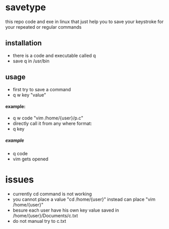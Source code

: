 # savetype
this repo code  and exe in linux that just help you to save your keystroke for your repeated or regular commands
## installation
* there is a code and executable called q 
* save q in /usr/bin
## usage 
* first try to save a command 
* q w key "value"
#### example:
* q w code "vim /home/{user}/p.c"
* directly call it from any where 
format:
* q key
##### example 
* q code
* vim gets opened 
# issues
* currently cd command is not working
* you cannot place a value "cd /home/{user}" instead can place "vim /home/{user}"
* besure each user have his own key value saved in /home/{user}/Documents/c.txt
* do not manual try to c.txt

